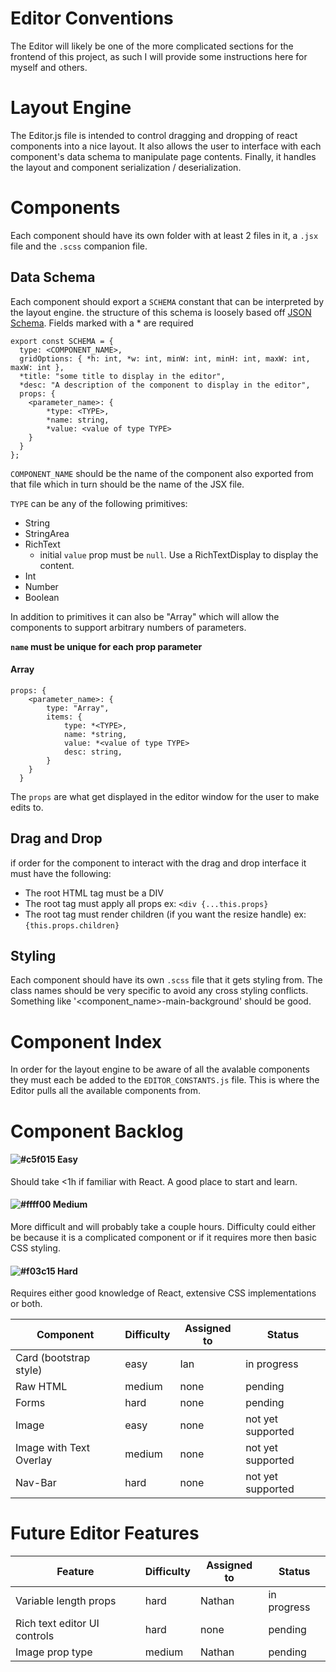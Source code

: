 # Editor Conventions
The Editor will likely be one of the more complicated sections for the frontend of this project, as such I will provide
some instructions here for myself and others.

# Layout Engine
The Editor.js file is intended to control dragging and dropping of react components into a nice layout.
It also allows the user to interface with each component's data schema to manipulate page contents. Finally, it handles
the layout and component serialization / deserialization.

# Components
Each component should have its own folder with at least 2 files in it, a `.jsx` file and the `.scss` companion file. 

## Data Schema
Each component should export a `SCHEMA` constant that can be interpreted by the layout engine. the structure of
this schema is loosely based off [JSON Schema](https://json-schema.org/). Fields marked with a * are required

    export const SCHEMA = {
      type: <COMPONENT_NAME>,
      gridOptions: { *h: int, *w: int, minW: int, minH: int, maxW: int, maxW: int },
      *title: "some title to display in the editor",
      *desc: "A description of the component to display in the editor",
      props: {
        <parameter_name>: {
            *type: <TYPE>,
            *name: string,
            *value: <value of type TYPE>
        }
      }
    };
    
`COMPONENT_NAME` should be the name of the component also exported from that file which in turn should be the name of the JSX file.

`TYPE` can be any of the following primitives:

 - String
 - StringArea
 - RichText 
    - initial `value` prop must be `null`. Use a RichTextDisplay to display the content.
 - Int
 - Number
 - Boolean

 In addition to primitives it can also be "Array" which will allow the components to support arbitrary numbers of parameters.

**`name` must be unique for each prop parameter**

#### Array
    props: {
        <parameter_name>: {
            type: "Array",
            items: {
                type: *<TYPE>,
                name: *string,
                value: *<value of type TYPE>
                desc: string,
            }
        }
      }
      
The `props` are what get displayed in the editor window for the user to make edits to.

## Drag and Drop
if order for the component to interact with the drag and drop interface it must have the following:

 - The root HTML tag must be a DIV
 - The root tag must apply all props ex: `<div {...this.props}`
 - The root tag must render children (if you want the resize handle) ex: `{this.props.children}`

## Styling
Each component should have its own `.scss` file that it gets styling from. The class names should be very specific to
avoid any cross styling conflicts. Something like '<component_name>-main-background' should be good.

# Component Index
In order for the layout engine to be aware of all the avalable components they must each be added to the `EDITOR_CONSTANTS.js`
file. This is where the Editor pulls all the available components from.

# Component Backlog
 <!-- red - #f03c15
 yellow - #ffff00 
 green - #c5f015 -->
#### ![#c5f015](https://placehold.it/15/c5f015/000000?text=+) Easy
Should take <1h if familiar with React. A good place to start and learn.

#### ![#ffff00](https://placehold.it/15/ffff00/000000?text=+) Medium
More difficult and will probably take a couple hours. Difficulty could either be because it is a complicated
component or if it requires more then basic CSS styling.

#### ![#f03c15](https://placehold.it/15/f03c15/000000?text=+) Hard
Requires either good knowledge of React, extensive CSS implementations or both.

 
|Component                      | Difficulty        | Assigned to       | Status            |
|-------------------------------|-------------------|-------------------|-------------------|
|Card (bootstrap style)         |easy               |Ian                |in progress        |
|Raw HTML                       |medium             |none               |pending            |
|Forms                          |hard               |none               |pending            |
|Image                          |easy               |none               |not yet supported  |
|Image with Text Overlay        |medium             |none               |not yet supported  |
|Nav-Bar                        |hard               |none               |not yet supported  |

# Future Editor Features

|Feature                        | Difficulty        | Assigned to       | Status        |
|-------------------------------|-------------------|-------------------|---------------|
|Variable length props          |hard               |Nathan             |in progress    |
|Rich text editor UI controls   |hard               |none               |pending        |
|Image prop type                |medium             |Nathan             |pending        |
